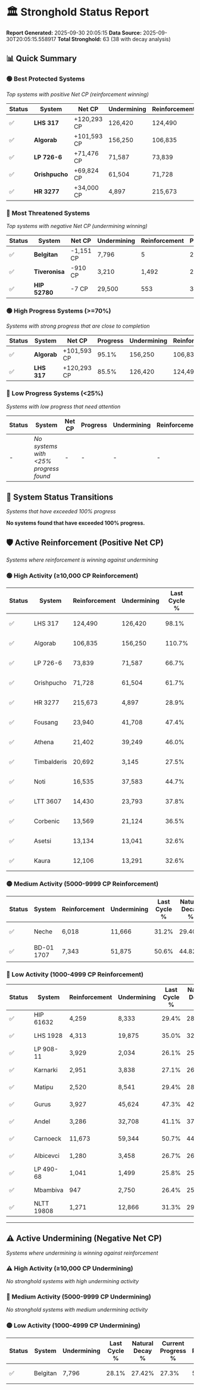 # 🏛️ Stronghold Status Report

**Report Generated:** 2025-09-30 20:05:15
**Data Source:** 2025-09-30T20:05:15.558917
**Total Stronghold:** 63 (38 with decay analysis)

## 📊 Quick Summary

### 🟢 **Best Protected Systems**
*Top systems with positive Net CP (reinforcement winning)*

| Status | System | Net CP | Undermining | Reinforcement | Progress |
|--------|--------|--------|-------------|---------------|----------|
| ✅ | **LHS 317** | +120,293 CP | 126,420 | 124,490 | 85.5% |
| ✅ | **Algorab** | +101,593 CP | 156,250 | 106,835 | 95.1% |
| ✅ | **LP 726-6** | +71,476 CP | 71,587 | 73,839 | 59.5% |
| ✅ | **Orishpucho** | +69,824 CP | 61,504 | 71,728 | 55.5% |
| ✅ | **HR 3277** | +34,000 CP | 4,897 | 215,673 | 28.4% |

### 🔴 **Most Threatened Systems**
*Top systems with negative Net CP (undermining winning)*

| Status | System | Net CP | Undermining | Reinforcement | Progress |
|--------|--------|--------|-------------|---------------|----------|
| ✅ | **Belgitan** | -1,151 CP | 7,796 | 5 | 27.3% |
| ✅ | **Tiveronisa** | -910 CP | 3,210 | 1,492 | 25.0% |
| ✅ | **HIP 52780** | -7 CP | 29,500 | 553 | 36.3% |

### 🟢 **High Progress Systems (>=70%)**
*Systems with strong progress that are close to completion*

| Status | System | Net CP | Progress | Undermining | Reinforcement |
|--------|--------|--------|----------|-------------|---------------|
| ✅ | **Algorab** | +101,593 CP | 95.1% | 156,250 | 106,835 |
| ✅ | **LHS 317** | +120,293 CP | 85.5% | 126,420 | 124,490 |

### 🔴 **Low Progress Systems (<25%)**
*Systems with low progress that need attention*

| Status | System | Net CP | Progress | Undermining | Reinforcement |
|--------|--------|--------|----------|-------------|---------------|
| - | *No systems with <25% progress found* | - | - | - | - |
## 🔄 System Status Transitions
*Systems that have exceeded 100% progress*

**No systems found that have exceeded 100% progress.**

## 🛡️ Active Reinforcement (Positive Net CP)
*Systems where reinforcement is winning against undermining*

### 🟢 High Activity (≥10,000 CP Reinforcement)

| Status | System | Reinforcement | Undermining | Last Cycle % | Natural Decay % | Current Progress % | Current CP | Net CP | Activity |
|--------|--------|---------------|-------------|--------------|-----------------|-------------------|------------|--------|----------|
| ✅ | LHS 317 | 124,490 | 126,420 | 98.1% | 73.47% | 85.5% | 855,000 | +120,293 | 🟢 High Reinforcement |
| ✅ | Algorab | 106,835 | 156,250 | 110.7% | 84.94% | 95.1% | 951,000 | +101,593 | 🟢 High Reinforcement |
| ✅ | LP 726-6 | 73,839 | 71,587 | 66.7% | 52.35% | 59.5% | 595,000 | +71,476 | 🟢 High Reinforcement |
| ✅ | Orishpucho | 71,728 | 61,504 | 61.7% | 48.52% | 55.5% | 555,000 | +69,824 | 🟢 High Reinforcement |
| ✅ | HR 3277 | 215,673 | 4,897 | 28.9% | 25.00% | 28.4% | 284,000 | +34,000 | 🟢 High Reinforcement |
| ✅ | Fousang | 23,940 | 41,708 | 47.4% | 40.92% | 43.2% | 432,000 | +22,772 | 🟢 High Reinforcement |
| ✅ | Athena | 21,402 | 39,249 | 46.0% | 40.05% | 42.1% | 421,000 | +20,502 | 🟢 High Reinforcement |
| ✅ | Timbalderis | 20,692 | 3,145 | 27.5% | 25.31% | 27.2% | 272,000 | +18,903 | 🟢 High Reinforcement |
| ✅ | Noti | 16,535 | 37,583 | 44.7% | 39.35% | 40.9% | 409,000 | +15,536 | 🟢 High Reinforcement |
| ✅ | LTT 3607 | 14,430 | 23,793 | 37.8% | 34.02% | 35.4% | 354,000 | +13,842 | 🟢 High Reinforcement |
| ✅ | Corbenic | 13,569 | 21,124 | 36.5% | 33.07% | 34.4% | 344,000 | +13,282 | 🟢 High Reinforcement |
| ✅ | Asetsi | 13,134 | 13,041 | 32.6% | 29.98% | 31.3% | 313,000 | +13,176 | 🟢 High Reinforcement |
| ✅ | Kaura | 12,106 | 13,291 | 32.6% | 30.08% | 31.3% | 313,000 | +12,155 | 🟢 High Reinforcement |

### 🟡 Medium Activity (5000-9999 CP Reinforcement)

| Status | System | Reinforcement | Undermining | Last Cycle % | Natural Decay % | Current Progress % | Current CP | Net CP | Activity |
|--------|--------|---------------|-------------|--------------|-----------------|-------------------|------------|--------|----------|
| ✅ | Neche | 6,018 | 11,666 | 31.2% | 29.40% | 30.0% | 300,000 | +5,979 | 🟡 Medium Reinforcement |
| ✅ | BD-01 1707 | 7,343 | 51,875 | 50.6% | 44.82% | 45.4% | 453,999 | +5,790 | 🟡 Medium Reinforcement |

### 🔴 Low Activity (1000-4999 CP Reinforcement)

| Status | System | Reinforcement | Undermining | Last Cycle % | Natural Decay % | Current Progress % | Current CP | Net CP | Activity |
|--------|--------|---------------|-------------|--------------|-----------------|-------------------|------------|--------|----------|
| ✅ | HIP 61632 | 4,259 | 8,333 | 29.4% | 28.16% | 28.6% | 286,000 | +4,428 | 🔵 Low Reinforcement |
| ✅ | LHS 1928 | 4,313 | 19,875 | 35.0% | 32.59% | 33.0% | 330,000 | +4,072 | 🔵 Low Reinforcement |
| ✅ | LP 908-11 | 3,929 | 2,034 | 26.1% | 25.52% | 25.9% | 259,000 | +3,783 | 🔵 Low Reinforcement |
| ✅ | Karnarki | 2,951 | 3,838 | 27.1% | 26.38% | 26.7% | 267,000 | +3,164 | 🔵 Low Reinforcement |
| ✅ | Matipu | 2,520 | 8,541 | 29.4% | 28.23% | 28.5% | 285,000 | +2,671 | 🔵 Low Reinforcement |
| ✅ | Gurus | 3,927 | 45,624 | 47.3% | 42.44% | 42.7% | 427,000 | +2,640 | 🔵 Low Reinforcement |
| ✅ | Andel | 3,286 | 32,708 | 41.1% | 37.54% | 37.8% | 377,999 | +2,622 | 🔵 Low Reinforcement |
| ✅ | Carnoeck | 11,673 | 59,344 | 50.7% | 44.59% | 44.8% | 447,999 | +2,077 | 🔵 Low Reinforcement |
| ✅ | Albicevci | 1,280 | 3,458 | 26.7% | 26.25% | 26.4% | 264,000 | +1,531 | 🔵 Low Reinforcement |
| ✅ | LP 490-68 | 1,041 | 1,499 | 25.8% | 25.55% | 25.7% | 257,000 | +1,501 | 🔵 Low Reinforcement |
| ✅ | Mbambiva | 947 | 2,750 | 26.4% | 25.98% | 26.1% | 261,000 | +1,228 | 🔵 Low Reinforcement |
| ✅ | NLTT 19808 | 1,271 | 12,866 | 31.3% | 29.88% | 30.0% | 300,000 | +1,225 | 🔵 Low Reinforcement |


---

## ⚠️ Active Undermining (Negative Net CP)
*Systems where undermining is winning against reinforcement*

### ⚠️ High Activity (≥10,000 CP Undermining)

*No stronghold systems with high undermining activity*

### 🔶 Medium Activity (5000-9999 CP Undermining)

*No stronghold systems with medium undermining activity*

### 🟡 Low Activity (1000-4999 CP Undermining)

| Status | System | Undermining | Last Cycle % | Natural Decay % | Current Progress % | Reinforcement | Current CP | Net CP | Activity |
|--------|--------|-------------|--------------|-----------------|-------------------|---------------|------------|--------|----------|
| ✅ | Belgitan | 7,796 | 28.1% | 27.42% | 27.3% | 5 | 273,000 | -1,151 | 🟡 Low Undermining |
